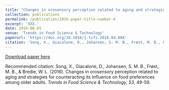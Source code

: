 ```yaml
---
title: "Changes in orosensory perception related to aging and strategies for counteracting its influence on food preferences among older adults"
collection: publications
permalink: /publication/2016-paper-title-number-6
excerpt: 'XXX.'
date: 2016-06-01
venue: 'Trends in Food Science & Technology'
paperurl: 'https://doi.org/10.1016/j.tifs.2016.04.004'
citation: 'Song, X., Giacalone, D., Johansen, S. M. B., Frøst, M. B., & Bredie, W. L. (2016). Changes in orosensory perception related to aging and strategies for counteracting its influence on food preferences among older adults. <i>Trends in Food Science & Technology, 53</i>, 49-59.'
---
```


[Download paper here](https://www.researchgate.net/profile/Xiao-Song-6/publication/307475773_Changes_in_orosensory_perception_related_to_aging_and_strategies_for_counteracting_its_influence_on_food_preferences_among_older_adults/links/57c6886808ae7642019b2409/Changes-in-orosensory-perception-related-to-aging-and-strategies-for-counteracting-its-influence-on-food-preferences-among-older-adults.pdf)

Recommended citation: Song, X., Giacalone, D., Johansen, S. M. B., Frøst, M. B., & Bredie, W. L. (2016). Changes in orosensory perception related to aging and strategies for counteracting its influence on food preferences among older adults. <i>Trends in Food Science & Technology, 53</i>, 49-59.
